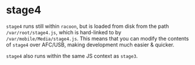 # stage4
`stage4` runs still within `racoon`, but is loaded from disk from the path
`/var/root/stage4.js`, which is hard-linked to by `/var/mobile/Media/stage4.js`.
This means that you can modify the contents of `stage4` over AFC/USB, making
development much easier & quicker.

`stage4` also runs within the same JS context as `stage3`.